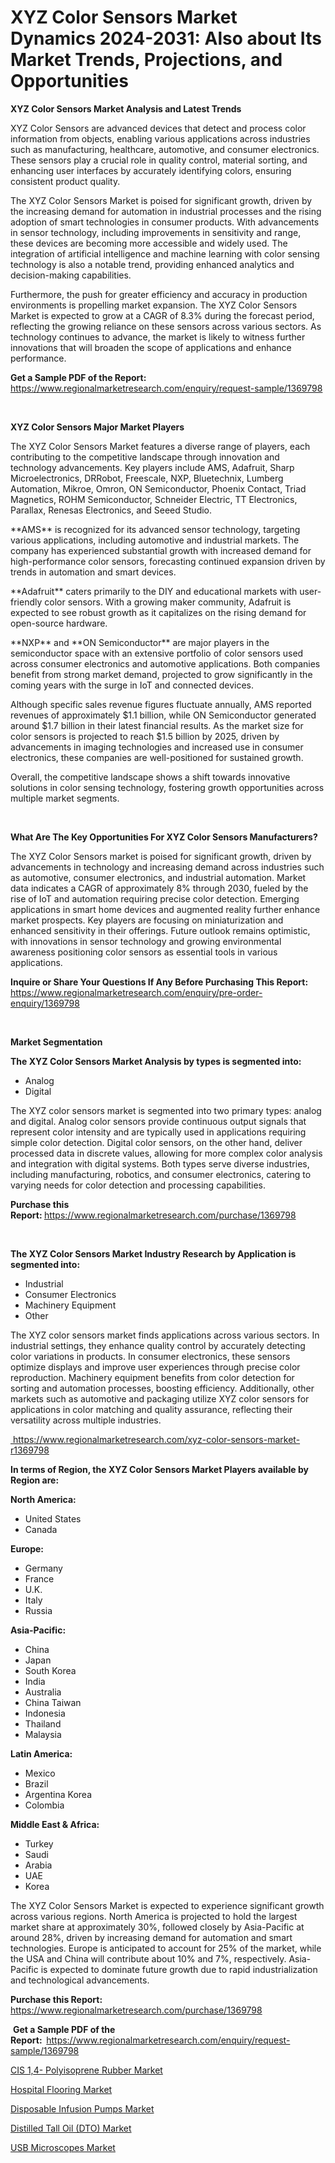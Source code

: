 <p><h1>XYZ Color Sensors Market Dynamics 2024-2031: Also about Its Market Trends, Projections, and Opportunities</h1></p><p><strong>XYZ Color Sensors Market Analysis and Latest Trends</strong></p>
<p><p>XYZ Color Sensors are advanced devices that detect and process color information from objects, enabling various applications across industries such as manufacturing, healthcare, automotive, and consumer electronics. These sensors play a crucial role in quality control, material sorting, and enhancing user interfaces by accurately identifying colors, ensuring consistent product quality.</p><p>The XYZ Color Sensors Market is poised for significant growth, driven by the increasing demand for automation in industrial processes and the rising adoption of smart technologies in consumer products. With advancements in sensor technology, including improvements in sensitivity and range, these devices are becoming more accessible and widely used. The integration of artificial intelligence and machine learning with color sensing technology is also a notable trend, providing enhanced analytics and decision-making capabilities.</p><p>Furthermore, the push for greater efficiency and accuracy in production environments is propelling market expansion. The XYZ Color Sensors Market is expected to grow at a CAGR of 8.3% during the forecast period, reflecting the growing reliance on these sensors across various sectors. As technology continues to advance, the market is likely to witness further innovations that will broaden the scope of applications and enhance performance.</p></p>
<p><strong>Get a Sample PDF of the Report:&nbsp;</strong> <a href="https://www.regionalmarketresearch.com/enquiry/request-sample/1369798">https://www.regionalmarketresearch.com/enquiry/request-sample/1369798</a></p>
<p>&nbsp;</p>
<p><strong>XYZ Color Sensors Major Market Players</strong></p>
<p><p>The XYZ Color Sensors Market features a diverse range of players, each contributing to the competitive landscape through innovation and technology advancements. Key players include AMS, Adafruit, Sharp Microelectronics, DRRobot, Freescale, NXP, Bluetechnix, Lumberg Automation, Mikroe, Omron, ON Semiconductor, Phoenix Contact, Triad Magnetics, ROHM Semiconductor, Schneider Electric, TT Electronics, Parallax, Renesas Electronics, and Seeed Studio.</p><p>**AMS** is recognized for its advanced sensor technology, targeting various applications, including automotive and industrial markets. The company has experienced substantial growth with increased demand for high-performance color sensors, forecasting continued expansion driven by trends in automation and smart devices.</p><p>**Adafruit** caters primarily to the DIY and educational markets with user-friendly color sensors. With a growing maker community, Adafruit is expected to see robust growth as it capitalizes on the rising demand for open-source hardware.</p><p>**NXP** and **ON Semiconductor** are major players in the semiconductor space with an extensive portfolio of color sensors used across consumer electronics and automotive applications. Both companies benefit from strong market demand, projected to grow significantly in the coming years with the surge in IoT and connected devices.</p><p>Although specific sales revenue figures fluctuate annually, AMS reported revenues of approximately $1.1 billion, while ON Semiconductor generated around $1.7 billion in their latest financial results. As the market size for color sensors is projected to reach $1.5 billion by 2025, driven by advancements in imaging technologies and increased use in consumer electronics, these companies are well-positioned for sustained growth. </p><p>Overall, the competitive landscape shows a shift towards innovative solutions in color sensing technology, fostering growth opportunities across multiple market segments.</p></p>
<p>&nbsp;</p>
<p><strong>What Are The Key Opportunities For XYZ Color Sensors Manufacturers?</strong></p>
<p><p>The XYZ Color Sensors market is poised for significant growth, driven by advancements in technology and increasing demand across industries such as automotive, consumer electronics, and industrial automation. Market data indicates a CAGR of approximately 8% through 2030, fueled by the rise of IoT and automation requiring precise color detection. Emerging applications in smart home devices and augmented reality further enhance market prospects. Key players are focusing on miniaturization and enhanced sensitivity in their offerings. Future outlook remains optimistic, with innovations in sensor technology and growing environmental awareness positioning color sensors as essential tools in various applications.</p></p>
<p><strong>Inquire or Share Your Questions If Any Before Purchasing This Report:</strong> <a href="https://www.regionalmarketresearch.com/enquiry/pre-order-enquiry/1369798">https://www.regionalmarketresearch.com/enquiry/pre-order-enquiry/1369798</a></p>
<p>&nbsp;</p>
<p><strong>Market Segmentation</strong></p>
<p><strong>The XYZ Color Sensors Market Analysis by types is segmented into:</strong></p>
<p><ul><li>Analog</li><li>Digital</li></ul></p>
<p><p>The XYZ color sensors market is segmented into two primary types: analog and digital. Analog color sensors provide continuous output signals that represent color intensity and are typically used in applications requiring simple color detection. Digital color sensors, on the other hand, deliver processed data in discrete values, allowing for more complex color analysis and integration with digital systems. Both types serve diverse industries, including manufacturing, robotics, and consumer electronics, catering to varying needs for color detection and processing capabilities.</p></p>
<p><strong>Purchase this Report:&nbsp;</strong><a href="https://www.regionalmarketresearch.com/purchase/1369798">https://www.regionalmarketresearch.com/purchase/1369798</a></p>
<p>&nbsp;</p>
<p><strong>The XYZ Color Sensors Market Industry Research by Application is segmented into:</strong></p>
<p><ul><li>Industrial</li><li>Consumer Electronics</li><li>Machinery Equipment</li><li>Other</li></ul></p>
<p><p>The XYZ color sensors market finds applications across various sectors. In industrial settings, they enhance quality control by accurately detecting color variations in products. In consumer electronics, these sensors optimize displays and improve user experiences through precise color reproduction. Machinery equipment benefits from color detection for sorting and automation processes, boosting efficiency. Additionally, other markets such as automotive and packaging utilize XYZ color sensors for applications in color matching and quality assurance, reflecting their versatility across multiple industries.</p></p>
<p><a href="https://www.regionalmarketresearch.com/xyz-color-sensors-market-r1369798">&nbsp;https://www.regionalmarketresearch.com/xyz-color-sensors-market-r1369798</a></p>
<p><strong>In terms of Region, the XYZ Color Sensors Market Players available by Region are:</strong></p>
<p>
    <p> <strong> North America: </strong>
        <ul>
            <li>United States</li>
            <li>Canada</li>
        </ul>
        </p> 
    <p> <strong> Europe: </strong>
        <ul>
            <li>Germany</li>
            <li>France</li>
            <li>U.K.</li>
            <li>Italy</li>
            <li>Russia</li>
        </ul>
        </p> 
    <p> <strong> Asia-Pacific: </strong>
        <ul>
            <li>China</li>
            <li>Japan</li>
            <li>South Korea</li>
            <li>India</li>
            <li>Australia</li>
            <li>China Taiwan</li>
            <li>Indonesia</li>
            <li>Thailand</li>
            <li>Malaysia</li>
        </ul>
        </p> 
    <p> <strong> Latin America: </strong>
        <ul>
            <li>Mexico</li>
            <li>Brazil</li>
            <li>Argentina Korea</li>
            <li>Colombia</li>
        </ul>
        </p> 
    <p> <strong> Middle East & Africa: </strong>
        <ul>
            <li>Turkey</li>
            <li>Saudi</li>
            <li>Arabia</li>
            <li>UAE</li>
            <li>Korea</li>
        </ul>
    </p>
    </p>
<p><p>The XYZ Color Sensors Market is expected to experience significant growth across various regions. North America is projected to hold the largest market share at approximately 30%, followed closely by Asia-Pacific at around 28%, driven by increasing demand for automation and smart technologies. Europe is anticipated to account for 25% of the market, while the USA and China will contribute about 10% and 7%, respectively. Asia-Pacific is expected to dominate future growth due to rapid industrialization and technological advancements.</p></p>
<p><strong>Purchase this Report: </strong><a href="https://www.regionalmarketresearch.com/purchase/1369798">https://www.regionalmarketresearch.com/purchase/1369798</a></p>
<p>&nbsp;<strong>Get a Sample PDF of the Report:&nbsp;&nbsp;</strong><a href="https://www.regionalmarketresearch.com/enquiry/request-sample/1369798">https://www.regionalmarketresearch.com/enquiry/request-sample/1369798</a></p>
<p><strong></strong></p>
<p><p><a href="https://issuu.com/reportprime-2/docs/cis-14-polyisoprene-rubber-market-s_c279785927c927">CIS 1,4- Polyisoprene Rubber Market</a></p><p><a href="https://medium.com/@lorenzobode_58732/hospital-flooring-market-a-global-and-regional-analysis-focus-on-end-user-product-and-region-862c624e8cb1?postPublishedType=repub">Hospital Flooring Market</a></p><p><a href="https://www.linkedin.com/pulse/insights-disposable-infusion-pumps-market-size-which-expanding-rq8ac">Disposable Infusion Pumps Market</a></p><p><a href="https://issuu.com/reportprime-2/docs/distilled-tall-oil-dto-market-size-_49bb0466e47c06">Distilled Tall Oil (DTO) Market</a></p><p><a href="https://www.linkedin.com/pulse/usb-microscopes-market-size-growing-cagr-51-report-covers-i1eic">USB Microscopes Market</a></p></p>